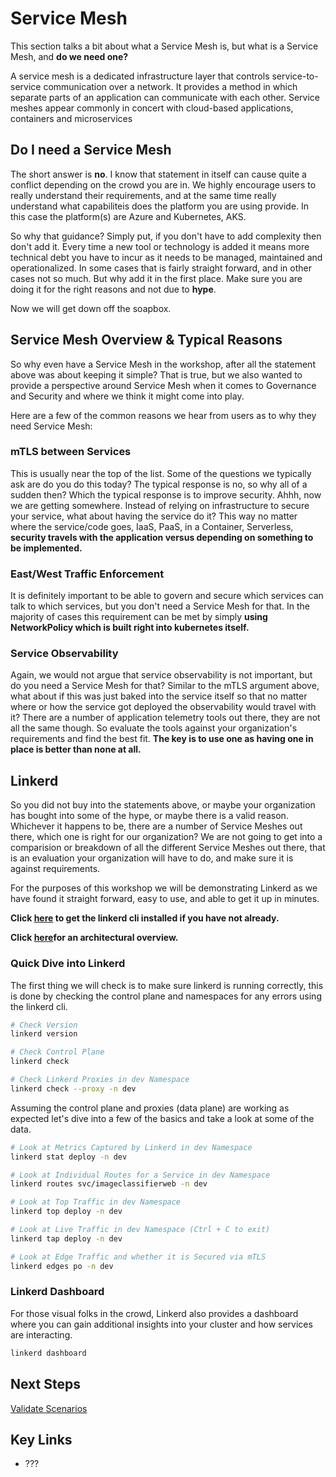 # Service Mesh

This section talks a bit about what a Service Mesh is, but what is a Service Mesh, and **do we need one?**

A service mesh is a dedicated infrastructure layer that controls service-to-service communication over a network. It provides a method in which separate parts of an application can communicate with each other. Service meshes appear commonly in concert with cloud-based applications, containers and microservices

## Do I need a Service Mesh

The short answer is **no**. I know that statement in itself can cause quite a conflict depending on the crowd you are in. We highly encourage users to really understand their requirements, and at the same time really understand what capabiliteis does the platform you are using provide. In this case the platform(s) are Azure and Kubernetes, AKS.

So why that guidance? Simply put, if you don't have to add complexity then don't add it. Every time a new tool or technology is added it means more technical debt you have to incur as it needs to be managed, maintained and operationalized. In some cases that is fairly straight forward, and in other cases not so much. But why add it in the first place. Make sure you are doing it for the right reasons and not due to **hype**.

Now we will get down off the soapbox.

## Service Mesh Overview & Typical Reasons

So why even have a Service Mesh in the workshop, after all the statement above was about keeping it simple? That is true, but we also wanted to provide a perspective around Service Mesh when it comes to Governance and Security and where we think it might come into play.

Here are a few of the common reasons we hear from users as to why they need Service Mesh:

### mTLS between Services

This is usually near the top of the list. Some of the questions we typically ask are do you do this today? The typical response is no, so why all of a sudden then? Which the typical response is to improve security. Ahhh, now we are getting somewhere. Instead of relying on infrastructure to secure your service, what about having the service do it? This way no matter where the service/code goes, IaaS, PaaS, in a Container, Serverless, **security travels with the application versus depending on something to be implemented.**

### East/West Traffic Enforcement

It is definitely important to be able to govern and secure which services can talk to which services, but you don't need a Service Mesh for that. In the majority of cases this requirement can be met by simply **using NetworkPolicy which is built right into kubernetes itself.**

### Service Observability

Again, we would not argue that service observability is not important, but do you need a Service Mesh for that? Similar to the mTLS argument above, what about if this was just baked into the service itself so that no matter where or how the service got deployed the observability would travel with it? There are a number of application telemetry tools out there, they are not all the same though. So evaluate the tools against your organization's requirements and find the best fit. **The key is to use one as having one in place is better than none at all.**

## Linkerd

So you did not buy into the statements above, or maybe your organization has bought into some of the hype, or maybe there is a valid reason. Whichever it happens to be, there are a number of Service Meshes out there, which one is right for our organization? We are not going to get into a comparision or breakdown of all the different Service Meshes out there, that is an evaluation your organization will have to do, and make sure it is against requirements.

For the purposes of this workshop we will be demonstrating Linkerd as we have found it straight forward, easy to use, and able to get it up in minutes.

**Click [here](https://linkerd.io/2/getting-started/) to get the linkerd cli installed if you have not already.**

**Click [here](https://linkerd.io/2/reference/architecture/)for an architectural overview.**

### Quick Dive into Linkerd

The first thing we will check is to make sure linkerd is running correctly, this is done by checking the control plane and namespaces for any errors using the linkerd cli.

```bash
# Check Version
linkerd version

# Check Control Plane
linkerd check

# Check Linkerd Proxies in dev Namespace
linkerd check --proxy -n dev
```

Assuming the control plane and proxies (data plane) are working as expected let's dive into a few of the basics and take a look at some of the data.

```bash
# Look at Metrics Captured by Linkerd in dev Namespace
linkerd stat deploy -n dev

# Look at Individual Routes for a Service in dev Namespace
linkerd routes svc/imageclassifierweb -n dev

# Look at Top Traffic in dev Namespace
linkerd top deploy -n dev

# Look at Live Traffic in dev Namespace (Ctrl + C to exit)
linkerd tap deploy -n dev

# Look at Edge Traffic and whether it is Secured via mTLS
linkerd edges po -n dev
```

### Linkerd Dashboard

For those visual folks in the crowd, Linkerd also provides a dashboard where you can gain additional insights into your cluster and how services are interacting.

```bash
linkerd dashboard
```

## Next Steps

[Validate Scenarios](/validate-scenarios/README.md)

## Key Links

* ???
